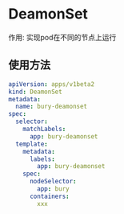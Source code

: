 # DeamonSet

作用: 实现pod在不同的节点上运行


## 使用方法

```yml
apiVersion: apps/v1beta2
kind: DeamonSet
metadata:
  name: bury-deamonset
spec:
  selector:
    matchLabels:
      app: bury-deamonset
  template:
    metadata:
      labels:
        app: bury-deamonset
    spec:
      nodeSelector:
        app: bury
      containers:
        xxx
```

